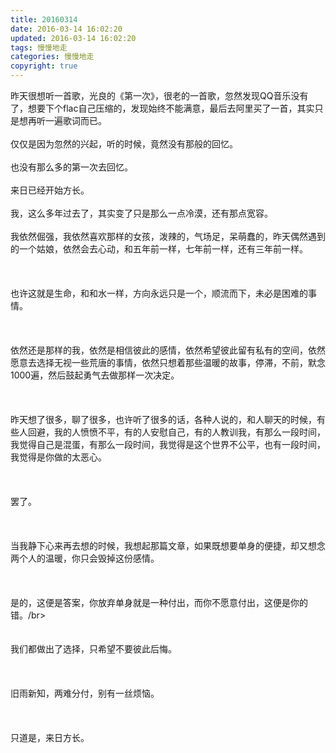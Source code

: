 ```yaml
---
title: 20160314
date: 2016-03-14 16:02:20
updated: 2016-03-14 16:02:20
tags: 慢慢地走
categories: 慢慢地走
copyright: true
---
```


昨天很想听一首歌，光良的《第一次》，很老的一首歌，忽然发现QQ音乐没有了，想要下个flac自己压缩的，发现始终不能满意，最后去阿里买了一首，其实只是想再听一遍歌词而已。</br></br>仅仅是因为忽然的兴起，听的时候，竟然没有那般的回忆。</br></br>也没有那么多的第一次去回忆。</br></br>来日已经开始方长。</br></br>我，这么多年过去了，其实变了只是那么一点冷漠，还有那点宽容。</br></br>我依然倔强，我依然喜欢那样的女孩，泼辣的，气场足，呆萌蠢的，昨天偶然遇到的一个姑娘，依然会去心动，和五年前一样，七年前一样，还有三年前一样。</br></br></br></br>也许这就是生命，和和水一样，方向永远只是一个，顺流而下，未必是困难的事情。</br></br></br></br>依然还是那样的我，依然是相信彼此的感情，依然希望彼此留有私有的空间，依然愿意去选择无视一些荒唐的事情，依然只想着那些温暖的故事，停滞，不前，默念1000遍，然后鼓起勇气去做那样一次决定。</br></br></br></br>昨天想了很多，聊了很多，也许听了很多的话，各种人说的，和人聊天的时候，有些人回避，我的人愤愤不平，有的人安慰自己，有的人教训我，有那么一段时间，我觉得自己是混蛋，有那么一段时间，我觉得是这个世界不公平，也有一段时间，我觉得是你做的太恶心。</br></br></br></br>罢了。</br></br></br></br>当我静下心来再去想的时候，我想起那篇文章，如果既想要单身的便捷，却又想念两个人的温暖，你只会毁掉这份感情。</br></br></br></br>是的，这便是答案，你放弃单身就是一种付出，而你不愿意付出，这便是你的错。/br></br></br></br>我们都做出了选择，只希望不要彼此后悔。</br></br></br></br>旧雨新知，两难分付，别有一丝烦恼。</br></br></br></br>只道是，来日方长。
